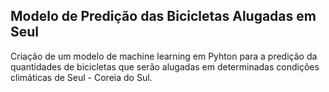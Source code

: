## Modelo de Predição das Bicicletas Alugadas em Seul
Criação de um modelo de machine learning em Pyhton para a predição da quantidades de bicicletas que serão alugadas em determinadas condições climáticas de Seul - Coreia do Sul.

